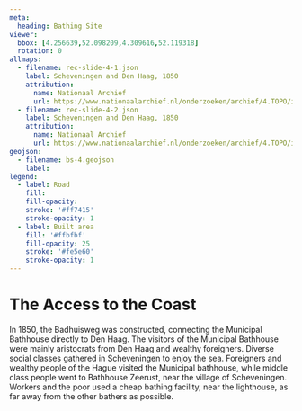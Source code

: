 ```yaml
---
meta:
  heading: Bathing Site
viewer:
  bbox: [4.256639,52.098209,4.309616,52.119318]
  rotation: 0
allmaps:
  - filename: rec-slide-4-1.json
    label: Scheveningen and Den Haag, 1850
    attribution:
      name: Nationaal Archief 
      url: https://www.nationaalarchief.nl/onderzoeken/archief/4.TOPO/invnr/7.30.3-4/file/NL-HaNA_4.TOPO_7.30.3-4?eadID=4.TOPO&unitID=7.30.3-4&query=
  - filename: rec-slide-4-2.json
    label: Scheveningen and Den Haag, 1850
    attribution:
      name: Nationaal Archief 
      url: https://www.nationaalarchief.nl/onderzoeken/archief/4.TOPO/invnr/7.30.3-4/file/NL-HaNA_4.TOPO_7.30.3-4?eadID=4.TOPO&unitID=7.30.3-4&query=
geojson:
  - filename: bs-4.geojson
    label:
legend:
  - label: Road
    fill: 
    fill-opacity:
    stroke: '#ff7415'
    stroke-opacity: 1
  - label: Built area
    fill: '#ffbfbf'
    fill-opacity: 25
    stroke: '#fe5e60'
    stroke-opacity: 1
---
```


# The Access to the Coast

In 1850, the Badhuisweg was constructed, connecting the Municipal Bathhouse directly to Den Haag. The visitors of the Municipal Bathhouse were mainly aristocrats from Den Haag and wealthy foreigners. Diverse social classes gathered in Scheveningen to enjoy the sea. Foreigners and wealthy people of the Hague visited the Municipal bathhouse, while middle class people went to Bathhouse Zeerust, near the village of Scheveningen. Workers and the poor used a cheap bathing facility, near the lighthouse, as far away from the other bathers as possible.